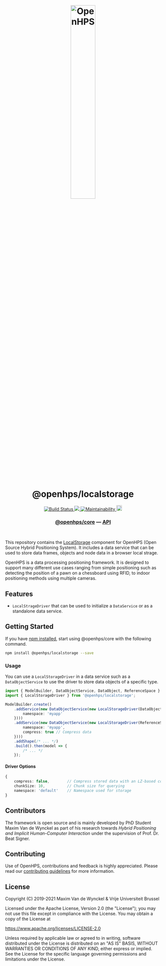 <h1 align="center">
  <img alt="OpenHPS" src="https://openhps.org/images/logo_text-512.png" width="40%" /><br />
  @openhps/localstorage
</h1>
<p align="center">
    <a href="https://github.com/OpenHPS/openhps-localstorage/actions/workflows/main.yml" target="_blank">
        <img alt="Build Status" src="https://github.com/OpenHPS/openhps-localstorage/actions/workflows/main.yml/badge.svg">
    </a>
    <a href="https://codecov.io/gh/OpenHPS/openhps-localstorage">
        <img src="https://codecov.io/gh/OpenHPS/openhps-localstorage/branch/master/graph/badge.svg"/>
    </a>
    <a href="https://codeclimate.com/github/OpenHPS/openhps-localstorage/" target="_blank">
        <img alt="Maintainability" src="https://img.shields.io/codeclimate/maintainability/OpenHPS/openhps-localstorage">
    </a>
    <a href="https://badge.fury.io/js/@openhps%2Flocalstorage">
        <img src="https://badge.fury.io/js/@openhps%2Flocalstorage.svg" alt="npm version" height="18">
    </a>
</p>

<h3 align="center">
    <a href="https://github.com/OpenHPS/openhps-core">@openhps/core</a> &mdash; <a href="https://openhps.org/docs/localstorage">API</a>
</h3>

<br />

This repository contains the [LocalStorage](https://developer.mozilla.org/en-US/docs/Web/API/Window/localStorage) component for OpenHPS (Open Source Hybrid Positioning System). It includes a data service that can be used to store data frames, objects and node data in a browser local strage.

OpenHPS is a data processing positioning framework. It is designed to support many different use cases ranging from simple positioning such as detecting the position of a pawn on a chessboard using RFID, to indoor positioning methods using multiple cameras.

## Features
- ```LocalStrageDriver``` that can be used to initialize a ```DataService``` or as a standalone data service.

## Getting Started
If you have [npm installed](https://www.npmjs.com/get-npm), start using @openhps/core with the following command.
```bash
npm install @openhps/localstorage --save
```

### Usage
You can use a ```LocalStorageDriver``` in a data service such as a ```DataObjectService``` to
use the driver to store data objects of a specific type.

```typescript
import { ModelBuilder, DataObjectService, DataObject, ReferenceSpace } from '@openhps/core';
import { LocalStorageDriver } from '@openhps/localstorage';

ModelBuilder.create()
    .addService(new DataObjectService(new LocalStorageDriver(DataObject, {
        namespace: 'myapp'
    })))
    .addService(new DataObjectService(new LocalStorageDriver(ReferenceSpace, {
        namespace: 'myapp',
        compress: true // Compress data
    })))
    .addShape(/* ... */)
    .build().then(model => {
        /* ... */
    });
```

#### Driver Options
```typescript
{
    compress: false,        // Compress stored data with an LZ-based compression
    chunkSize: 10,          // Chunk size for querying
    namespace: 'default'    // Namespace used for storage
}
```

## Contributors
The framework is open source and is mainly developed by PhD Student Maxim Van de Wynckel as part of his research towards *Hybrid Positioning and Implicit Human-Computer Interaction* under the supervision of Prof. Dr. Beat Signer.

## Contributing
Use of OpenHPS, contributions and feedback is highly appreciated. Please read our [contributing guidelines](CONTRIBUTING.md) for more information.

## License
Copyright (C) 2019-2021 Maxim Van de Wynckel & Vrije Universiteit Brussel

Licensed under the Apache License, Version 2.0 (the "License"); you may not use this file except in compliance with the License. You may obtain a copy of the License at

https://www.apache.org/licenses/LICENSE-2.0

Unless required by applicable law or agreed to in writing, software distributed under the License is distributed on an "AS IS" BASIS, WITHOUT WARRANTIES OR CONDITIONS OF ANY KIND, either express or implied. See the License for the specific language governing permissions and limitations under the License.